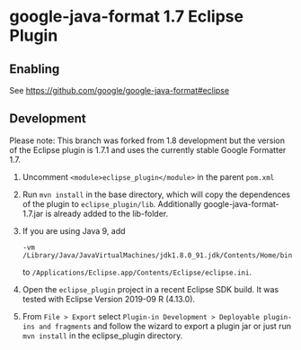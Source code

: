 # google-java-format 1.7 Eclipse Plugin

## Enabling

See https://github.com/google/google-java-format#eclipse

## Development

Please note: This branch was forked from 1.8 development but the version of the Eclipse plugin is 1.7.1 and uses the currently stable Google Formatter 1.7.

1) Uncomment `<module>eclipse_plugin</module>` in the parent `pom.xml`

2) Run `mvn install` in the base directory, which will copy the dependences of the plugin to
`eclipse_plugin/lib`. Additionally google-java-format-1.7.jar is already added to the lib-folder.

2) If you are using Java 9, add

    ```
    -vm
    /Library/Java/JavaVirtualMachines/jdk1.8.0_91.jdk/Contents/Home/bin/java
    ```

    to `/Applications/Eclipse.app/Contents/Eclipse/eclipse.ini`.

3) Open the `eclipse_plugin` project in a recent Eclipse SDK build. It was tested with Eclipse Version 2019-09 R (4.13.0).

4) From `File > Export` select `Plugin-in Development > Deployable plugin-ins and fragments` and follow the wizard to export a plugin jar or just run `mvn install` in the eclipse_plugin directory.
